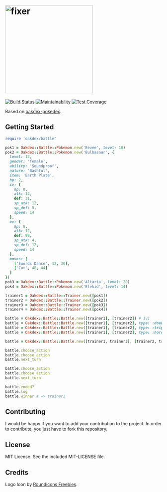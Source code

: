 # <img src="https://v20.imgup.net/oakdex_logfbad.png" alt="fixer" width=282>

[![Build Status](https://travis-ci.org/jalyna/oakdex-battle.svg?branch=master)](https://travis-ci.org/jalyna/oakdex-battle) [![Maintainability](https://api.codeclimate.com/v1/badges/ef91681257a6900f03ac/maintainability)](https://codeclimate.com/github/jalyna/oakdex-battle/maintainability) [![Test Coverage](https://api.codeclimate.com/v1/badges/ef91681257a6900f03ac/test_coverage)](https://codeclimate.com/github/jalyna/oakdex-battle/test_coverage)

Based on [oakdex-pokedex](https://github.com/jalyna/oakdex-pokedex).

## Getting Started

```ruby
require 'oakdex/battle'

pok1 = Oakdex::Battle::Pokemon.new('Eevee', level: 10)
pok2 = Oakdex::Battle::Pokemon.new('Bulbasaur', {
  level: 12,
  gender: 'female',
  ability: 'Soundproof',
  nature: 'Bashful',
  item: 'Earth Plate',
  hp: 2,
  iv: {
    hp: 8,
    atk: 12,
    def: 31,
    sp_atk: 12,
    sp_def: 5,
    speed: 14
  },
  ev: {
    hp: 8,
    atk: 12,
    def: 99,
    sp_atk: 4,
    sp_def: 12,
    speed: 14
  },
  moves: [
    ['Swords Dance', 12, 30],
    ['Cut', 48, 44]
  ]
})
pok3 = Oakdex::Battle::Pokemon.new('Altaria', level: 20)
pok4 = Oakdex::Battle::Pokemon.new('Elekid', level: 14)

trainer1 = Oakdex::Battle::Trainer.new([pok1])
trainer2 = Oakdex::Battle::Trainer.new([pok2])
trainer3 = Oakdex::Battle::Trainer.new([pok3])
trainer4 = Oakdex::Battle::Trainer.new([pok4])

battle = Oakdex::Battle::Battle.new([trainer1], [trainer2]) # 1v1
battle = Oakdex::Battle::Battle.new([trainer1], [trainer2], type: :double)
battle = Oakdex::Battle::Battle.new([trainer1], [trainer2], type: :triple)
battle = Oakdex::Battle::Battle.new([trainer1], [trainer2], type: :horde)

battle = Oakdex::Battle::Battle.new([trainer1, trainer3], [trainer2, trainer4], type: :double)

battle.choose_action
battle.choose_action
battle.next_turn

battle.choose_action
battle.choose_action
battle.next_turn

battle.ended?
battle.log
battle.winner # => trainer2
```


## Contributing

I would be happy if you want to add your contribution to the project. In order to contribute, you just have to fork this repository.

## License

MIT License. See the included MIT-LICENSE file.

## Credits

Logo Icon by [Roundicons Freebies](http://www.flaticon.com/authors/roundicons-freebies).
